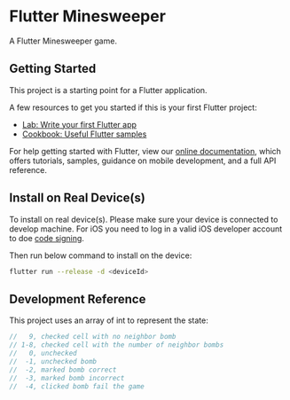 # Flutter Minesweeper

A Flutter Minesweeper game.

## Getting Started

This project is a starting point for a Flutter application.

A few resources to get you started if this is your first Flutter project:

- [Lab: Write your first Flutter app](https://flutter.io/docs/get-started/codelab)
- [Cookbook: Useful Flutter samples](https://flutter.io/docs/cookbook)

For help getting started with Flutter, view our
[online documentation](https://flutter.io/docs), which offers tutorials,
samples, guidance on mobile development, and a full API reference.

## Install on Real Device(s)

To install on real device(s). Please make sure your device is connected to develop machine.
For iOS you need to log in a valid iOS developer account to doe [code signing](https://developer.apple.com/support/code-signing/).

Then run below command to install on the device:

```bash
flutter run --release -d <deviceId>
```

## Development Reference

This project uses an array of int to represent the state:

```dart
//   9, checked cell with no neighbor bomb
// 1-8, checked cell with the number of neighbor bombs
//   0, unchecked
//  -1, unchecked bomb
//  -2, marked bomb correct
//  -3, marked bomb incorrect
//  -4, clicked bomb fail the game
```
